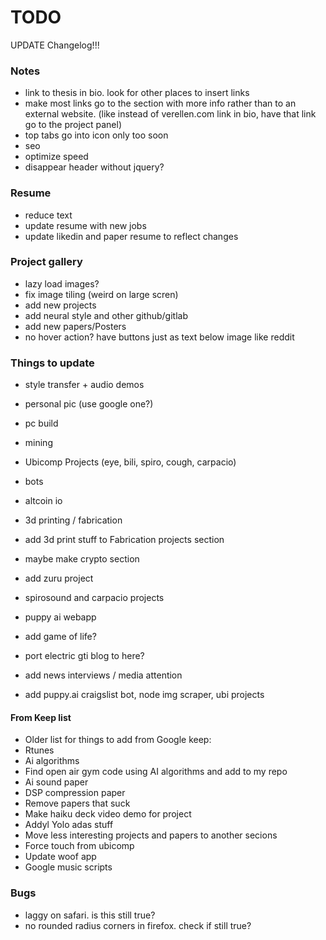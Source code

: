 # TODO

UPDATE Changelog!!!

### Notes
* link to thesis in bio. look for other places to insert links
* make most links go to the section with more info rather than to an external website. (like instead of verellen.com link in bio, have that link go to the project panel)
* top tabs go into icon only too soon
* seo
* optimize speed
* disappear header without jquery?

### Resume
* reduce text
* update resume with new jobs
* update likedin and paper resume to reflect changes

### Project gallery 
* lazy load images?
* fix image tiling (weird on large scren)
* add new projects
* add neural style and other github/gitlab
* add new papers/Posters
* no hover action? have buttons just as text below image like reddit

### Things to update
* style transfer + audio demos
* personal pic (use google one?)
* pc build
* mining
* Ubicomp Projects (eye, bili, spiro, cough, carpacio)
* bots
* altcoin io
* 3d printing / fabrication
* add 3d print stuff to Fabrication projects section
* maybe make crypto section
* add zuru project
* spirosound and carpacio projects
* puppy ai webapp

* add game of life?
* port electric gti blog to here?
* add news interviews / media attention
* add puppy.ai craigslist bot, node img scraper, ubi projects
#### From Keep list
* Older list for things to add from Google keep:
* Rtunes
* Ai algorithms
* Find open air gym code using AI algorithms and add to my repo
* Ai sound paper
* DSP compression paper
* Remove papers that suck
* Make haiku deck video demo for project
* Addyl Yolo adas stuff
* Move less interesting projects and papers to another secions
* Force touch from ubicomp
* Update woof app
* Google music scripts

### Bugs
* laggy on safari. is this still true?
* no rounded radius corners in firefox. check if still true?

